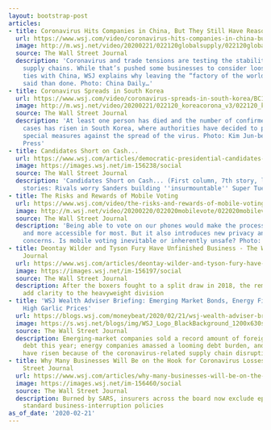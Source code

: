 ```yaml
---
layout: bootstrap-post
articles:
- title: Coronavirus Hits Companies in China, But They Still Have Reason to Stay
  url: https://www.wsj.com/video/coronavirus-hits-companies-in-china-but-they-still-have-reason-to-stay/8B2FC739-34DB-4147-9B5C-808B3BB03089.html
  image: http://m.wsj.net/video/20200221/022120globalsupply/022120globalsupply_1280x720.jpg
  source: The Wall Street Journal
  description: 'Coronavirus and trade tensions are testing the stability of global
    supply chains. While that’s pushed some businesses to consider loosening their
    ties with China, WSJ explains why leaving the “factory of the world” is easier
    said than done. Photo: China Daily…'
- title: Coronavirus Spreads in South Korea
  url: https://www.wsj.com/video/coronavirus-spreads-in-south-korea/BC1E2339-0D5C-4DFC-A5C7-AA2BA65114EA.html
  image: http://m.wsj.net/video/20200221/022120_koreacorona_v3/022120_koreacorona_v3_1280x720.jpg
  source: The Wall Street Journal
  description: 'At least one person has died and the number of confirmed coronavirus
    cases has risen in South Korea, where authorities have decided to put in place
    special measures against the spread of the virus. Photo: Kim Jun-beom/Associated
    Press'
- title: Candidates Short on Cash...
  url: https://www.wsj.com/articles/democratic-presidential-candidates-ended-january-short-on-cash-11582281001
  image: https://images.wsj.net/im-156238/social
  source: The Wall Street Journal
  description: 'Candidates Short on Cash... (First column, 7th story, link ) Related
    stories: Rivals worry Sanders building ''insurmountable'' Super Tuesday lead...'
- title: The Risks and Rewards of Mobile Voting
  url: https://www.wsj.com/video/the-risks-and-rewards-of-mobile-voting/6A4A5530-DDAA-422A-BDDF-34727283F775.html
  image: http://m.wsj.net/video/20200220/022020mobilevote/022020mobilevote_1280x720.jpg
  source: The Wall Street Journal
  description: 'Being able to vote on our phones would make the process faster, easier
    and more accessible for most. But it also introduces new privacy and security
    concerns. Is mobile voting inevitable or inherently unsafe? Photo: Storyblocks'
- title: Deontay Wilder and Tyson Fury Have Unfinished Business - The Wall Street
    Journal
  url: https://www.wsj.com/articles/deontay-wilder-and-tyson-fury-have-unfinished-business-11582286402
  image: https://images.wsj.net/im-156197/social
  source: The Wall Street Journal
  description: After the boxers fought to a split draw in 2018, the rematch will likely
    add clarity to the heavyweight division
- title: 'WSJ Wealth Adviser Briefing: Emerging Market Bonds, Energy Firms’ Debt,
    High Garlic Prices'
  url: https://blogs.wsj.com/moneybeat/2020/02/21/wsj-wealth-adviser-briefing-emerging-market-bonds-energy-firms-debt-high-garlic-prices/
  image: https://s.wsj.net/blogs/img/WSJ_Logo_BlackBackground_1200x630social
  source: The Wall Street Journal
  description: Emerging-market companies sold a record amount of foreign-currency
    debt this year; energy companies amassed a looming debt burden, and garlic prices
    have risen because of the coronavirus-related supply chain disruptions.
- title: Why Many Businesses Will Be on the Hook for Coronavirus Losses - The Wall
    Street Journal
  url: https://www.wsj.com/articles/why-many-businesses-will-be-on-the-hook-for-coronavirus-losses-11582282802
  image: https://images.wsj.net/im-156460/social
  source: The Wall Street Journal
  description: Burned by SARS, insurers across the board now exclude epidemics in
    standard business-interruption policies
as_of_date: '2020-02-21'
---
```


